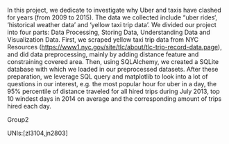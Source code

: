 In this project, we dedicate to investigate why Uber and taxis have clashed for years (from 2009 to 2015). The data we collected include “uber rides‘, ‘historical weather data’ and ‘yellow taxi trip data’. We divided our project into four parts: Data Processing, Storing Data, Understanding Data and Visualization Data. First, we scraped yellow taxi trip data from NYC Resources (https://www1.nyc.gov/site/tlc/about/tlc-trip-record-data.page), and did data preprocessing, mainly by adding distance feature and constraining covered area.  Then, using SQLAlchemy, we created a SQLite database with which we loaded in our preprocessed datasets. After these preparation, we leverage SQL query and matplotlib to look into a lot of questions in our interest, e.g. the most popular hour for uber in a day, the 95% percentile of distance traveled for all hired trips during July 2013, top 10 windest days in 2014 on average and the corresponding amount of trips hired each day.



Group2

UNIs:[zl3104,jn2803]

